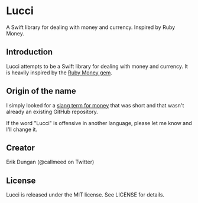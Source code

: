 # Lucci

A Swift library for dealing with money and currency. Inspired by Ruby Money. 

## Introduction 

Lucci attempts to be a Swift library for dealing with money and currency. It is heavily inspired by the [Ruby Money gem](https://github.com/RubyMoney/money). 

## Origin of the name

I simply looked for a [slang term for money](http://genius.com/Rap-genius-slang-dictionary-money-lyrics/) that was short and that wasn't already an existing GitHub repository. 

If the word "Lucci" is offensive in another language, please let me know and I'll change it. 

## Creator

Erik Dungan (@callmeed on Twitter)

## License

Lucci is released under the MIT license. See LICENSE for details.
